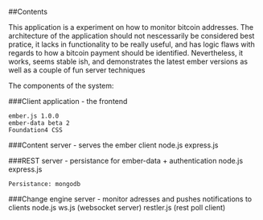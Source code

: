 ##Contents

This application is a experiment on how to monitor bitcoin addresses. 
The architecture of the application should not nescessarily be considered best pratice, it lacks in functionality to be really useful, and has logic flaws with regards to how a bitcoin payment should be identified.
Nevertheless, it works, seems stable ish, and demonstrates the latest ember versions as well as a couple of fun server techniques

The components of the system:

###Client application - the frontend

	ember.js 1.0.0
	ember-data beta 2 
	Foundation4 CSS
	
###Content server - serves the ember client
	node.js
	express.js
	
###REST server - persistance for ember-data + authentication
	node.js
	express.js
	
	Persistance: mongodb
	
###Change engine server - monitor adresses and pushes notifications to clients
	node.js 
	ws.js (websocket server)
	restler.js (rest poll client)
	

